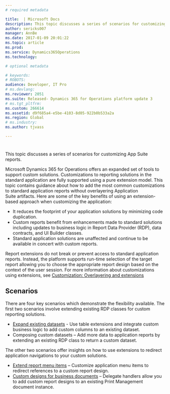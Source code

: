 ```yaml
---
# required metadata

title:  | Microsoft Docs
description: This topic discusses a series of scenarios for customizing App Suite reports.
author: sericks007
manager: AnnBe
ms.date: 2017-01-09 20:01:22
ms.topic: article
ms.prod: 
ms.service: Dynamics365Operations
ms.technology: 

# optional metadata

# keywords: 
# ROBOTS: 
audience: Developer, IT Pro
# ms.devlang: 
ms.reviewer: 2051
ms.suite: Released- Dynamics 365 for Operations platform update 3
# ms.tgt_pltfrm: 
ms.custom: 266614
ms.assetid: d9f685a4-e5be-4103-8d05-922b0b533a2a
ms.region: Global
# ms.industry: 
ms.author: tjvass

---
```


# 

This topic discusses a series of scenarios for customizing App Suite reports.

Microsoft Dynamics 365 for Operations offers an expanded set of tools to support custom solutions. Customizations to reporting solutions in the standard application are fully supported using a pure extension model. This topic contains guidance about how to add the most common customizations to standard application reports without overlayering Application Suite artifacts. Here are some of the key benefits of using an extension-based approach when customizing the application:

-   It reduces the footprint of your application solutions by minimizing code duplication.
-   Custom reports benefit from enhancements made to standard solutions including updates to business logic in Report Data Provider (RDP), data contracts, and UI Builder classes.
-   Standard application solutions are unaffected and continue to be available in concert with custom reports.

Report extensions do not break or prevent access to standard application reports. Instead, the platform supports run-time selection of the target report allowing you to choose the appropriate report design based on the context of the user session. For more information about customizations using extensions, see [Customization: Overlayering and extensions](https://docs.microsoft.com/en-us/dynamics365/operations/dev-itpro/dev-tools/customization-overlayering-and-extensions)

## Scenarios
There are four key scenarios which demonstrate the flexibility available. The first two scenarios involve extending existing RDP classes for custom reporting solutions.

-   [Expand existing datasets](https://docs.microsoft.com/en-us/dynamics365/operations/dev-itpro/analytics-bi-reporting/expand-app-suite-report-data-sets) - Use table extensions and integrate custom business logic to add custom columns to an existing dataset.
-   Composing custom datasets – Add more data to application reports by extending an existing RDP class to return a custom dataset.

The other two scenarios offer insights on how to use extensions to redirect application navigations to your custom solutions.

-   [Extend report menu items](https://docs.microsoft.com/en-us/dynamics365/operations/dev-itpro/analytics-bi-reporting/extend-report-menu-items) – Customize application menu items to redirect references to a custom report design.
-   [Custom designs for business documents](https://docs.microsoft.com/en-us/dynamics365/operations/dev-itpro/analytics-bi-reporting/custom-designs-business-docs) – Delegate handlers allow you to add custom report designs to an existing Print Management document instance.


